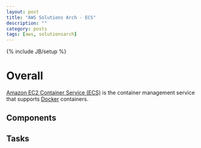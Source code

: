 ```yaml
---
layout: post
title: "AWS Solutions Arch - ECS"
description: ""
category: posts
tags: [aws, solutionsarch]
---
```

{% include JB/setup %}


# Overall

[Amazon EC2 Container Service (ECS)](https://aws.amazon.com/ecs/) is the container management service that supports [Docker](https://aws.amazon.com/docker/) containers. 

## Components



## Tasks